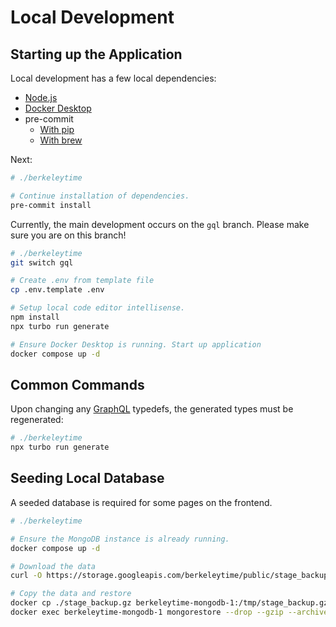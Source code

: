 # Local Development

## Starting up the Application

Local development has a few local dependencies:
- [Node.js](https://nodejs.org/en)
- [Docker Desktop](https://www.docker.com/)
- pre-commit
    - [With pip](https://pre-commit.com/#install)
    - [With brew](https://formulae.brew.sh/formula/pre-commit)

Next:
```sh
# ./berkeleytime

# Continue installation of dependencies.
pre-commit install
```

Currently, the main development occurs on the `gql` branch. Please make sure you are on this branch!

```sh
# ./berkeleytime
git switch gql

# Create .env from template file
cp .env.template .env

# Setup local code editor intellisense.
npm install
npx turbo run generate

# Ensure Docker Desktop is running. Start up application
docker compose up -d
```

## Common Commands

Upon changing any [GraphQL](https://www.graphql-js.org/docs/) typedefs, the generated types must be regenerated:
```sh
# ./berkeleytime
npx turbo run generate
```

## Seeding Local Database

A seeded database is required for some pages on the frontend.

```sh
# ./berkeleytime

# Ensure the MongoDB instance is already running.
docker compose up -d

# Download the data
curl -O https://storage.googleapis.com/berkeleytime/public/stage_backup.gz

# Copy the data and restore
docker cp ./stage_backup.gz berkeleytime-mongodb-1:/tmp/stage_backup.gz
docker exec berkeleytime-mongodb-1 mongorestore --drop --gzip --archive=/tmp/stage_backup.gz
```
